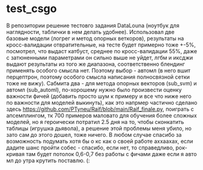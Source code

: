 # test_csgo

В репозитории решение тестовго задания DataLouna (ноутбук для наглядности, таблички в нем делать удобнее). Использовал две базовые модели (логрег и метод опорных веткоров), результаты на кросс-валидации отвратительные, на тесте будет примерно тоже +-5%, посмотрел, что выдаст катбуст, среднее по кросс-валидации 55%, даже с затюненными параметрами он сильно выше не уйдет, лгбм и иксджи выдают результаты из того же диапазона, соответственно блендинг применять особого смысла нет. Поэтому выбор - автомл (в него вшит перцептрон, поэтому особого смысла написания полносвязной сетки тоже не вижу). Сабмита два - для метода опорных векторов (sub_svm) и автомл (sub_automl), по-хорошему нужно было произвести оценку важности фичей (добавить просто шум к примеру и все что ниже него по важности для моделей выкинуть), как это напрмер частично сделано здесь https://github.com/PTyneu/Raif/blob/main/Raif_finale.py, поиграть с апсемплингом, тк 700 примеров маловато для обучения более сложных моделей, но я героически потратил 2.5 дня на то, чтобы сконкатить таблицы (игрушка дьявола), а решение этой проблемы меня убило, но зато сам до этого дошел, тоже ничего. В любом случае спасибо за возможность подумать хотя бы о кс как о своей работе аххаахах, если дадите шанс пройти собес - спасибо, если нет, то справедливо, рок-кривая там будет потолок 0,6-0,7 без работы с фичами даже если я авто мл до утра крутить поставлю. (:
